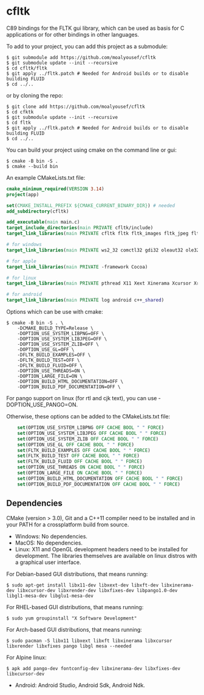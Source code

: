 # cfltk

C89 bindings for the FLTK gui library, which can be used as basis for C applications or for other bindings in other languages.

To add to your project, you can add this project as a submodule:
```
$ git submodule add https://github.com/moalyousef/cfltk
$ git submodule update --init --recursive
$ cd cfltk/fltk
$ git apply ../fltk.patch # Needed for Android builds or to disable building FLUID
$ cd ../..
```
or by cloning the repo:
```
$ git clone add https://github.com/moalyousef/cfltk
$ cd cfktk
$ git submodule update --init --recursive
$ cd fltk
$ git apply ../fltk.patch # Needed for Android builds or to disable building FLUID
$ cd ../..
```

You can build your project using cmake on the command line or gui:
```
$ cmake -B bin -S .
$ cmake --build bin
```

An example CMakeLists.txt file:
```cmake
cmake_minimum_required(VERSION 3.14)
project(app)

set(CMAKE_INSTALL_PREFIX ${CMAKE_CURRENT_BINARY_DIR}) # needed
add_subdirectory(cfltk)

add_executable(main main.c)
target_include_directories(main PRIVATE cfltk/include)
target_link_libraries(main PRIVATE cfltk fltk fltk_images fltk_jpeg fltk_z fltk_png)

# for windows
target_link_libraries(main PRIVATE ws2_32 comctl32 gdi32 oleaut32 ole32 uuid shell32 advapi32 comdlg32 winspool user32 kernel32 odbc32)

# for apple
target_link_libraries(main PRIVATE -framework Cocoa)

# for linux
target_link_libraries(main PRIVATE pthread X11 Xext Xinerama Xcursor Xrender Xfixes Xft fontconfig pango-1.0 pangoxft-1.0 gobject-2.0 cairo pangocairo-1.0)

# for android
target_link_libraries(main PRIVATE log android c++_shared)
```

Options which can be use with cmake:
```
$ cmake -B bin -S . \
    -DCMAKE_BUILD_TYPE=Release \
    -DOPTION_USE_SYSTEM_LIBPNG=OFF \
    -DOPTION_USE_SYSTEM_LIBJPEG=OFF \
    -DOPTION_USE_SYSTEM_ZLIB=OFF \
    -DOPTION_USE_GL=OFF \
    -DFLTK_BUILD_EXAMPLES=OFF \
    -DFLTK_BUILD_TEST=OFF \
    -DFLTK_BUILD_FLUID=OFF \
    -DOPTION_USE_THREADS=ON \
    -DOPTION_LARGE_FILE=ON \
    -DOPTION_BUILD_HTML_DOCUMENTATION=OFF \
    -DOPTION_BUILD_PDF_DOCUMENTATION=OFF \
```
For pango support on linux (for rtl and cjk text), you can use -DOPTION_USE_PANGO=ON.

Otherwise, these options can be added to the CMakeLists.txt file:
```cmake
    set(OPTION_USE_SYSTEM_LIBPNG OFF CACHE BOOL " " FORCE)
    set(OPTION_USE_SYSTEM_LIBJPEG OFF CACHE BOOL " " FORCE)
    set(OPTION_USE_SYSTEM_ZLIB OFF CACHE BOOL " " FORCE)
    set(OPTION_USE_GL OFF CACHE BOOL " " FORCE)
    set(FLTK_BUILD_EXAMPLES OFF CACHE BOOL " " FORCE)
    set(FLTK_BUILD_TEST OFF CACHE BOOL " " FORCE)
    set(FLTK_BUILD_FLUID OFF CACHE BOOL " " FORCE)
    set(OPTION_USE_THREADS ON CACHE BOOL " " FORCE)
    set(OPTION_LARGE_FILE ON CACHE BOOL " " FORCE)
    set(OPTION_BUILD_HTML_DOCUMENTATION OFF CACHE BOOL " " FORCE)
    set(OPTION_BUILD_PDF_DOCUMENTATION OFF CACHE BOOL " " FORCE)
```

## Dependencies

CMake (version > 3.0), Git and a C++11 compiler need to be installed and in your PATH for a crossplatform build from source.

- Windows: No dependencies.
- MacOS: No dependencies.
- Linux: X11 and OpenGL development headers need to be installed for development. The libraries themselves are available on linux distros with a graphical user interface.

For Debian-based GUI distributions, that means running:
```
$ sudo apt-get install libx11-dev libxext-dev libxft-dev libxinerama-dev libxcursor-dev libxrender-dev libxfixes-dev libpango1.0-dev libgl1-mesa-dev libglu1-mesa-dev
```
For RHEL-based GUI distributions, that means running:
```
$ sudo yum groupinstall "X Software Development" 
```
For Arch-based GUI distributions, that means running:
```
$ sudo pacman -S libx11 libxext libxft libxinerama libxcursor libxrender libxfixes pango libgl mesa --needed
```
For Alpine linux:
```
$ apk add pango-dev fontconfig-dev libxinerama-dev libxfixes-dev libxcursor-dev
```
- Android: Android Studio, Android Sdk, Android Ndk.
